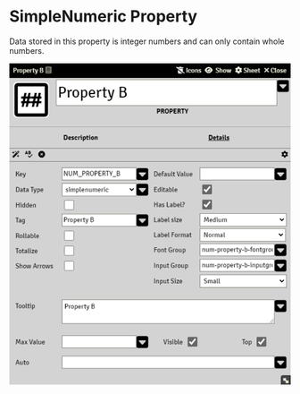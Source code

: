 # SimpleNumeric Property

Data stored in this property is integer numbers and can only contain whole numbers.

![](./resources/property_simplenumeric_basic.png)